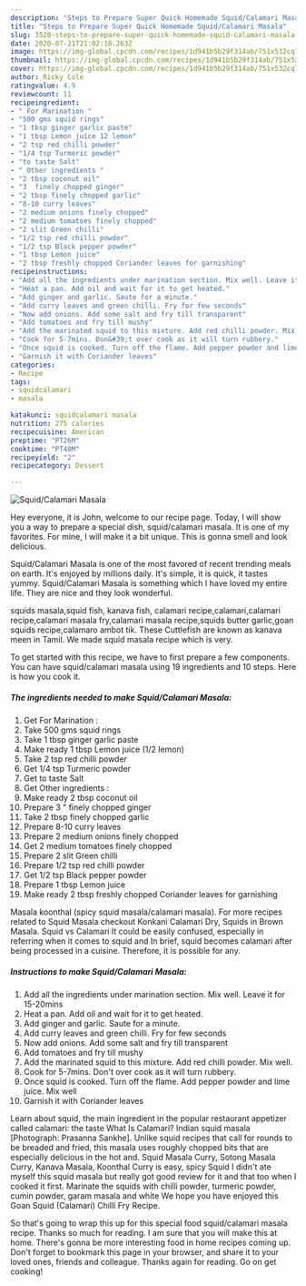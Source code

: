```yaml
---
description: "Steps to Prepare Super Quick Homemade Squid/Calamari Masala"
title: "Steps to Prepare Super Quick Homemade Squid/Calamari Masala"
slug: 3528-steps-to-prepare-super-quick-homemade-squid-calamari-masala
date: 2020-07-21T21:02:18.263Z
image: https://img-global.cpcdn.com/recipes/1d941b5b29f314ab/751x532cq70/squidcalamari-masala-recipe-main-photo.jpg
thumbnail: https://img-global.cpcdn.com/recipes/1d941b5b29f314ab/751x532cq70/squidcalamari-masala-recipe-main-photo.jpg
cover: https://img-global.cpcdn.com/recipes/1d941b5b29f314ab/751x532cq70/squidcalamari-masala-recipe-main-photo.jpg
author: Ricky Cole
ratingvalue: 4.9
reviewcount: 11
recipeingredient:
- " For Marination "
- "500 gms squid rings"
- "1 tbsp ginger garlic paste"
- "1 tbsp Lemon juice 12 lemon"
- "2 tsp red chilli powder"
- "1/4 tsp Turmeric powder"
- "to taste Salt"
- " Other ingredients "
- "2 tbsp coconut oil"
- "3  finely chopped ginger"
- "2 tbsp finely chopped garlic"
- "8-10 curry leaves"
- "2 medium onions finely chopped"
- "2 medium tomatoes finely chopped"
- "2 slit Green chilli"
- "1/2 tsp red chilli powder"
- "1/2 tsp Black pepper powder"
- "1 tbsp Lemon juice"
- "2 tbsp freshly chopped Coriander leaves for garnishing"
recipeinstructions:
- "Add all the ingredients under marination section. Mix well. Leave it for 15-20mins"
- "Heat a pan. Add oil and wait for it to get heated."
- "Add ginger and garlic. Saute for a minute."
- "Add curry leaves and green chilli. Fry for few seconds"
- "Now add onions. Add some salt and fry till transparent"
- "Add tomatoes and fry till mushy"
- "Add the marinated squid to this mixture. Add red chilli powder. Mix well."
- "Cook for 5-7mins. Don&#39;t over cook as it will turn rubbery."
- "Once squid is cooked. Turn off the flame. Add pepper powder and lime juice. Mix well"
- "Garnish it with Coriander leaves"
categories:
- Recipe
tags:
- squidcalamari
- masala

katakunci: squidcalamari masala 
nutrition: 275 calories
recipecuisine: American
preptime: "PT26M"
cooktime: "PT40M"
recipeyield: "2"
recipecategory: Dessert

---
```



![Squid/Calamari Masala](https://img-global.cpcdn.com/recipes/1d941b5b29f314ab/751x532cq70/squidcalamari-masala-recipe-main-photo.jpg)

Hey everyone, it is John, welcome to our recipe page. Today, I will show you a way to prepare a special dish, squid/calamari masala. It is one of my favorites. For mine, I will make it a bit unique. This is gonna smell and look delicious.

Squid/Calamari Masala is one of the most favored of recent trending meals on earth. It's enjoyed by millions daily. It's simple, it is quick, it tastes yummy. Squid/Calamari Masala is something which I have loved my entire life. They are nice and they look wonderful.

squids masala,squid fish, kanava fish, calamari recipe,calamari,calamari recipe,calamari masala fry,calamari masala recipe,squids butter garlic,goan squids recipe,calamaro ambot tik. These Cuttlefish are known as kanava meen in Tamil. We made squid masala recipe which is very.


To get started with this recipe, we have to first prepare a few components. You can have squid/calamari masala using 19 ingredients and 10 steps. Here is how you cook it.

<!--inarticleads1-->

##### The ingredients needed to make Squid/Calamari Masala:

1. Get  For Marination :
1. Take 500 gms squid rings
1. Take 1 tbsp ginger garlic paste
1. Make ready 1 tbsp Lemon juice (1/2 lemon)
1. Take 2 tsp red chilli powder
1. Get 1/4 tsp Turmeric powder
1. Get to taste Salt
1. Get  Other ingredients :
1. Make ready 2 tbsp coconut oil
1. Prepare 3 &#34; finely chopped ginger
1. Take 2 tbsp finely chopped garlic
1. Prepare 8-10 curry leaves
1. Prepare 2 medium onions finely chopped
1. Get 2 medium tomatoes finely chopped
1. Prepare 2 slit Green chilli
1. Prepare 1/2 tsp red chilli powder
1. Get 1/2 tsp Black pepper powder
1. Prepare 1 tbsp Lemon juice
1. Make ready 2 tbsp freshly chopped Coriander leaves for garnishing


Masala koonthal (spicy squid masala/calamari masala). For more recipes related to Squid Masala checkout Konkani Calamari Dry, Squids in Brown Masala. Squid vs Calamari It could be easily confused, especially in referring when it comes to squid and In brief, squid becomes calamari after being processed in a cuisine. Therefore, it is possible for any. 

<!--inarticleads2-->

##### Instructions to make Squid/Calamari Masala:

1. Add all the ingredients under marination section. Mix well. Leave it for 15-20mins
1. Heat a pan. Add oil and wait for it to get heated.
1. Add ginger and garlic. Saute for a minute.
1. Add curry leaves and green chilli. Fry for few seconds
1. Now add onions. Add some salt and fry till transparent
1. Add tomatoes and fry till mushy
1. Add the marinated squid to this mixture. Add red chilli powder. Mix well.
1. Cook for 5-7mins. Don&#39;t over cook as it will turn rubbery.
1. Once squid is cooked. Turn off the flame. Add pepper powder and lime juice. Mix well
1. Garnish it with Coriander leaves


Learn about squid, the main ingredient in the popular restaurant appetizer called calamari: the taste What Is Calamari? Indian squid masala [Photograph: Prasanna Sankhe]. Unlike squid recipes that call for rounds to be breaded and fried, this masala uses roughly chopped bits that are especially delicious in the hot and. Squid Masala Curry, Sotong Masala Curry, Kanava Masala, Koonthal Curry is easy, spicy Squid I didn&#39;t ate myself this squid masala but really got good review for it and that too when I cooked it first. Marinate the squids with chilli powder, turmeric powder, cumin powder, garam masala and white We hope you have enjoyed this Goan Squid (Calamari) Chilli Fry Recipe. 

So that's going to wrap this up for this special food squid/calamari masala recipe. Thanks so much for reading. I am sure that you will make this at home. There's gonna be more interesting food in home recipes coming up. Don't forget to bookmark this page in your browser, and share it to your loved ones, friends and colleague. Thanks again for reading. Go on get cooking!
